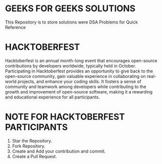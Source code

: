 # GEEKS FOR GEEKS SOLUTIONS
This Repository is to store solutions were DSA Problems for Quick Reference

# HACKTOBERFEST

Hacktoberfest is an annual month-long event that encourages open-source contributions by developers worldwide, typically held in October. Participating in Hacktoberfest provides an opportunity to give back to the open-source community, gain valuable experience in collaborating on real-world projects, and enhance your coding skills. It fosters a sense of community and teamwork among developers while contributing to the growth and improvement of open-source software, making it a rewarding and educational experience for all participants.

# NOTE FOR HACKTOBERFEST PARTICIPANTS

	
  1. Star the Repository.
  2. Fork Repository.
  3. Create and Add your contribution and commit.
  4. Create a Pull Request.


